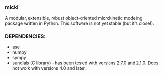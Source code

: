 ### micki

A modular, extensible, robust object-oriented microkinetic modeling package
written in Python. This software is not yet stable (but it's close!).

### DEPENDENCIES:
 * ase
 * numpy
 * sympy
 * sundials (C library) - has been tested with versions 2.7.0 and 2.1.0. Does not work with versions 4.0 and later.
